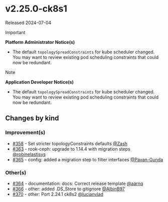 # v2.25.0-ck8s1

Released 2024-07-04
<!-- -->
> [!IMPORTANT]
> **Platform Administrator Notice(s)**
> - The default `topologySpreadConstraints` for kube scheduler changed. You may want to review existing pod scheduling constraints that could now be redundant.
<!-- -->
> [!NOTE]
> **Application Developer Notice(s)**
> - The default `topologySpreadConstraints` for kube scheduler changed. You may want to review existing pod scheduling constraints that could now be redundant. <!-- same as admin notice but may apply to both? -->

## Changes by kind

### Improvement(s)

- [#358](https://github.com/elastisys/compliantkubernetes-kubespray/pull/358) - Set stricter topologyConstraints defaults [@Zash](https://github.com/Zash)
- [#363](https://github.com/elastisys/compliantkubernetes-kubespray/pull/363) - rook-ceph: upgrade to 1.14.4 with migration steps [@robinelastisys](https://github.com/robinelastisys)
- [#365](https://github.com/elastisys/compliantkubernetes-kubespray/pull/365) - config: added a migration step to filter interfaces [@Pavan-Gunda](https://github.com/Pavan-Gunda)

### Other(s)

- [#364](https://github.com/elastisys/compliantkubernetes-kubespray/pull/364) - documentation: docs: Correct release template [@aarnq](https://github.com/aarnq)
- [#366](https://github.com/elastisys/compliantkubernetes-kubespray/pull/366) - other: added .DS_Store to gitignore [@AlbinB97](https://github.com/AlbinB97)
- [#370](https://github.com/elastisys/compliantkubernetes-kubespray/pull/370) - other: Port 2.24.1 ck8s2 [@lucianvlad](https://github.com/lucianvlad)
